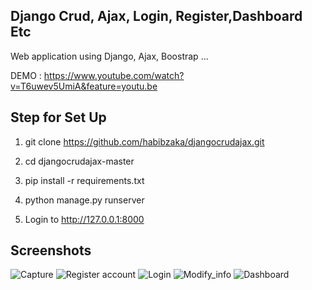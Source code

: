 ## Django Crud, Ajax, Login, Register,Dashboard Etc

Web application using Django, Ajax, Boostrap ...

DEMO : https://www.youtube.com/watch?v=T6uwev5UmiA&feature=youtu.be

## Step for Set Up

 1. git clone https://github.com/habibzaka/djangocrudajax.git
 
 2.  cd djangocrudajax-master

 3. pip install -r requirements.txt

 4. python manage.py runserver

 5. Login to http://127.0.0.1:8000
 
 ## Screenshots
 
![Capture](https://user-images.githubusercontent.com/17393730/98456557-6260b400-217f-11eb-9aa6-4662dec58779.PNG)
![Register account](https://user-images.githubusercontent.com/17393730/98456540-33e2d900-217f-11eb-8a9b-f361ccafbbec.PNG)
![Login](https://user-images.githubusercontent.com/17393730/98456542-347b6f80-217f-11eb-9047-86fbc674288d.PNG)
 ![Modify_info](https://user-images.githubusercontent.com/17393730/98456538-334a4280-217f-11eb-8e4c-60d66d44282a.PNG)
![Dashboard](https://user-images.githubusercontent.com/17393730/98456543-347b6f80-217f-11eb-97db-bd694c2d3669.PNG)
 
 




